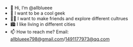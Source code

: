 - 👋 Hi, I’m @allblueee
- 🌱 I want to be a cool geek
- 👬🏻 I want to make friends and explore different cultrues
- 🏙 I like living in different cities
- 📫 How to reach me? Email: allblueee798@gmail.com/1491177973@qq.com

